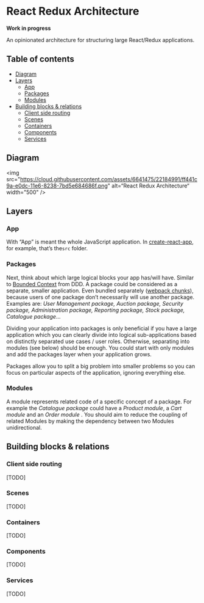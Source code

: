 # React Redux Architecture

**Work in progress**

An opinionated architecture for structuring large React/Redux applications.

## Table of contents
* [Diagram](#diagram)
* [Layers](#layers)
	- [App](#app)
	- [Packages](#packages)
	- [Modules](#modules)
* [Building blocks & relations](#building-blocks-and-relations)
	- [Client side routing](#client-side-routing)
	- [Scenes](#scenes)
	- [Containers](#containers)
 	- [Components](#components)
	- [Services](#services)

## Diagram
<img src="https://cloud.githubusercontent.com/assets/6641475/22184991/ff441c9a-e0dc-11e6-8238-7bd5e684686f.png" alt=“React Redux Architecture“ width="500" />

## Layers

### App
With “App” is meant the whole JavaScript application. In [create-react-app](https://github.com/facebookincubator/create-react-app), for example, that’s the`src` folder.

### Packages
Next, think about which large logical blocks your app has/will have. Similar to [Bounded Context](https://martinfowler.com/bliki/BoundedContext.html) from DDD. A package could be considered as a separate, smaller application. Even bundled separately ([webpack chunks](https://webpack.github.io/docs/code-splitting.html)), because users of one package don’t necessarily will use another package. Examples are: _User Management package, Auction package, Security package, Administration package, Reporting package, Stock package, Catalogue package_…

Dividing your application into packages is only beneficial if you have a large application which you can clearly divide into logical sub-applications based on distinctly separated use cases / user roles. Otherwise, separating into modules (see below) should be enough. You could start with only modules and add the packages layer when your application grows.

Packages allow you to split a big problem into smaller problems so you can focus on particular aspects of the application, ignoring everything else.

### Modules
A module represents related code of a specific concept of a package. For example the _Catalogue package_ could have a _Product module_, a _Cart module_ and an _Order module_ . 
You should aim to reduce the coupling of related Modules by making the dependency between two Modules unidirectional. 

## Building blocks & relations

### Client side routing
[TODO]

### Scenes
[TODO]

### Containers
[TODO]

### Components
[TODO]

### Services
[TODO]